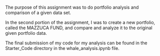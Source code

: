 The purpose of this assignment was to do portfolio analysis and comparison of a given data set. 

In the second portion of the assignment, I was to create a new portfolio, called the MAZZUCA FUND, and compare and analyze it to the original given portfolio data.

The final submission of my code for my analysis can be found in the Starter_Code directory in the whale_analysis.ipynb file.